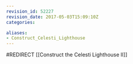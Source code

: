 ```yaml
---
revision_id: 52227
revision_date: 2017-05-03T15:09:10Z
categories:

aliases:
- Construct_Celesti_Lighthouse
---
```


#REDIRECT [[Construct the Celesti Lighthouse II]]